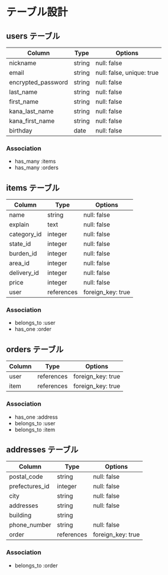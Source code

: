 # テーブル設計

## users テーブル

| Column   | Type   | Options     |
| -------- | ------ | ----------- |
| nickname | string | null: false |
| email    | string | null: false, unique: true |
| encrypted_password | string | null: false |
| last_name | string | null: false |
| first_name | string | null: false |
| kana_last_name | string | null: false |
| kana_first_name | string | null: false |
| birthday | date | null: false |

### Association
- has_many :items
- has_many :orders

## items テーブル

| Column | Type   | Options     |
| ------ | ------ | ----------- |
| name | string | null: false |
| explain | text | null: false |
| category_id | integer | null: false |
| state_id | integer | null: false |
| burden_id | integer | null: false |
| area_id | integer | null: false |
| delivery_id | integer | null: false |
| price | integer | null: false |
| user | references | foreign_key: true |

### Association
- belongs_to :user
- has_one :order

## orders テーブル

| Column  | Type       | Options    |
| ------- | ---------- | ---------- |
| user | references | foreign_key: true |
| item | references | foreign_key: true |

### Association
- has_one :address
- belongs_to :user
- belongs_to :item

## addresses テーブル

| Column  | Type       | Options    |
| ------- | ---------- | ---------- |
| postal_code | string | null: false |
| prefectures_id | integer | null: false |
| city | string | null: false |
| addresses | string | null: false |
| building | string |               |
| phone_number | string | null: false |
| order | references | foreign_key: true |

### Association
- belongs_to :order
